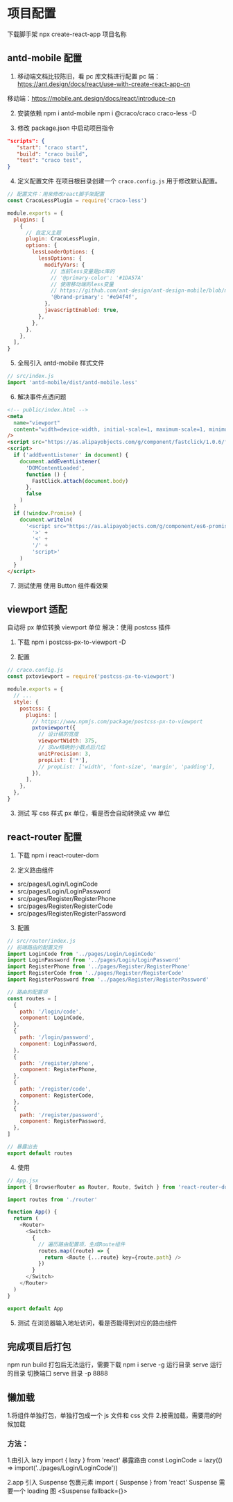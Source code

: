 # 项目配置

下载脚手架 npx create-react-app 项目名称

## antd-mobile 配置

1. 移动端文档比较陈旧，看 pc 库文档进行配置
   pc 端：https://ant.design/docs/react/use-with-create-react-app-cn

移动端：https://mobile.ant.design/docs/react/introduce-cn

2. 安装依赖
   npm i antd-mobile
   npm i @craco/craco craco-less -D

3. 修改 package.json 中启动项目指令

```json
"scripts": {
   "start": "craco start",
   "build": "craco build",
   "test": "craco test",
}
```

4. 定义配置文件
   在项目根目录创建一个 `craco.config.js` 用于修改默认配置。

```js
// 配置文件：用来修改react脚手架配置
const CracoLessPlugin = require('craco-less')

module.exports = {
  plugins: [
    {
      // 自定义主题
      plugin: CracoLessPlugin,
      options: {
        lessLoaderOptions: {
          lessOptions: {
            modifyVars: {
              // 当前less变量是pc库的
              // '@primary-color': '#1DA57A'
              // 使用移动端的less变量
              // https://github.com/ant-design/ant-design-mobile/blob/master/components/style/themes/default.less
              '@brand-primary': '#e94f4f',
            },
            javascriptEnabled: true,
          },
        },
      },
    },
  ],
}
```

5. 全局引入 antd-mobile 样式文件

```js
// src/index.js
import 'antd-mobile/dist/antd-mobile.less'
```

6. 解决事件点透问题

```html
<!-- public/index.html -->
<meta
  name="viewport"
  content="width=device-width, initial-scale=1, maximum-scale=1, minimum-scale=1, user-scalable=no"
/>
<script src="https://as.alipayobjects.com/g/component/fastclick/1.0.6/fastclick.js"></script>
<script>
  if ('addEventListener' in document) {
    document.addEventListener(
      'DOMContentLoaded',
      function () {
        FastClick.attach(document.body)
      },
      false
    )
  }
  if (!window.Promise) {
    document.writeln(
      '<script src="https://as.alipayobjects.com/g/component/es6-promise/3.2.2/es6-promise.min.js"' +
        '>' +
        '<' +
        '/' +
        'script>'
    )
  }
</script>
```

7. 测试使用
   使用 Button 组件看效果

## viewport 适配

自动将 px 单位转换 viewport 单位
解决：使用 postcss 插件

1. 下载
   npm i postcss-px-to-viewport -D

2. 配置

```js
// craco.config.js
const pxtoviewport = require('postcss-px-to-viewport')

module.exports = {
  // ...
  style: {
    postcss: {
      plugins: [
        // https://www.npmjs.com/package/postcss-px-to-viewport
        pxtoviewport({
          // 设计稿的宽度
          viewportWidth: 375,
          // 求vw精确到小数点后几位
          unitPrecision: 3,
          propList: ['*'],
          // propList: ['width', 'font-size', 'margin', 'padding'],
        }),
      ],
    },
  },
}
```

3. 测试
   写 css 样式 px 单位，看是否会自动转换成 vw 单位

## react-router 配置

1. 下载
   npm i react-router-dom

2. 定义路由组件

- src/pages/Login/LoginCode
- src/pages/Login/LoginPassword
- src/pages/Register/RegisterPhone
- src/pages/Register/RegisterCode
- src/pages/Register/RegisterPassword

3. 配置

```js
// src/router/index.js
// 前端路由的配置文件
import LoginCode from '../pages/Login/LoginCode'
import LoginPassword from '../pages/Login/LoginPassword'
import RegisterPhone from '../pages/Register/RegisterPhone'
import RegisterCode from '../pages/Register/RegisterCode'
import RegisterPassword from '../pages/Register/RegisterPassword'

// 路由的配置项
const routes = [
  {
    path: '/login/code',
    component: LoginCode,
  },
  {
    path: '/login/password',
    component: LoginPassword,
  },
  {
    path: '/register/phone',
    component: RegisterPhone,
  },
  {
    path: '/register/code',
    component: RegisterCode,
  },
  {
    path: '/register/password',
    component: RegisterPassword,
  },
]

// 暴露出去
export default routes
```

4. 使用

```js
// App.jsx
import { BrowserRouter as Router, Route, Switch } from 'react-router-dom'

import routes from './router'

function App() {
  return (
    <Router>
      <Switch>
        {
          // 遍历路由配置项，生成Route组件
          routes.map((route) => {
            return <Route {...route} key={route.path} />
          })
        }
      </Switch>
    </Router>
  )
}

export default App
```

5. 测试
   在浏览器输入地址访问，看是否能得到对应的路由组件

## 完成项目后打包

npm run build
打包后无法运行，需要下载
npm i serve -g
运行目录 serve 运行的目录
切换端口 serve 目录 -p 8888

## 懒加载

1.将组件单独打包，单独打包成一个 js 文件和 css 文件 
2.按需加载，需要用的时候加载

### 方法：

1.由引入 lazy
import { lazy } from 'react'
暴露路由 const LoginCode = lazy(() => import('../pages/Login/LoginCode'))

2.app 引入 Suspense 包裹元素
import { Suspense } from 'react'
Suspense 需要一个 loading 图
<Suspense fallback={<Icon type="loading"/>}><Suspense>
